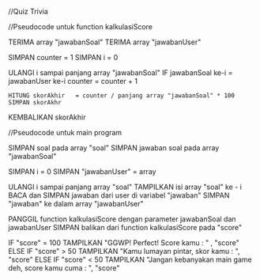 //Quiz Trivia

//Pseudocode untuk function kalkulasiScore

TERIMA array "jawabanSoal"
TERIMA array "jawabanUser"

SIMPAN counter = 1
SIMPAN i = 0

ULANGI i sampai panjang array "jawabanSoal"
    IF jawabanSoal ke-i = jawabanUser ke-i
        counter = counter + 1
    
    HITUNG skorAkhir   = counter / panjang array "jawabanSoal" * 100
    SIMPAN skorAkhr

KEMBALIKAN skorAkhir

//Pseudocode untuk main program

SIMPAN soal pada array "soal"
SIMPAN jawaban soal pada array "jawabanSoal"

SIMPAN i = 0
SIMPAN "jawabanUser" = array

ULANGI i sampai panjang array "soal"
    TAMPILKAN isi array "soal" ke - i
    BACA dan SIMPAN jawaban dari user di variabel "jawaban"
    SIMPAN "jawaban" ke dalam array "jawabanUser"

PANGGIL function kalkulasiScore dengan parameter jawabanSoal dan jawabanUser
SIMPAN balikan dari function kalkulasiScore pada "score"

IF "score" = 100
    TAMPILKAN "GGWP! Perfect! Score kamu : " , "score"
ELSE IF "score" > 50
    TAMPILKAN "Kamu lumayan pintar, skor kamu : ", "score"
ELSE IF "score" < 50
    TAMPILKAN "Jangan kebanyakan main game deh, score kamu cuma : ", "score"

